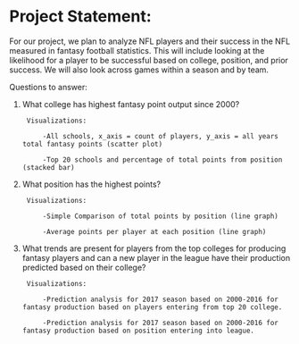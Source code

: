 # Project Statement:

For our project, we plan to analyze NFL players and their success in the NFL measured in fantasy football statistics. This will include looking at the likelihood for a player to be successful based on college, position, and prior success. We will also look across games within a season and by team.

Questions to answer:

1. What college has highest fantasy point output since 2000?
        
        Visualizations: 
        
            -All schools, x_axis = count of players, y_axis = all years total fantasy points (scatter plot)
            
            -Top 20 schools and percentage of total points from position (stacked bar)
            
2. What position has the highest points?

        Visualizations:
            
            -Simple Comparison of total points by position (line graph)
            
            -Average points per player at each position (line graph)
            
3. What trends are present for players from the top colleges for producing fantasy players and can a new player in the league have their production predicted based on their college?

        Visualizations:
        
            -Prediction analysis for 2017 season based on 2000-2016 for fantasy production based on players entering from top 20 college.
            
            -Prediction analysis for 2017 season based on 2000-2016 for fantasy production based on position entering into league.
